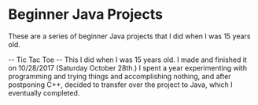 # Beginner Java Projects
These are a series of beginner Java projects that I did when I was 15 years old.

-- Tic Tac Toe -- 
This I did when I was 15 years old. I made and finished it on 10/28/2017 (Saturday October 28th.) I spent a year experimenting with programming and trying things and accomplishing nothing, and after postponing C++, decided to transfer over the project to Java, which I eventually completed. 
